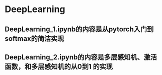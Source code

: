 # DeepLearning
## DeepLearning_1.ipynb的内容是从pytorch入门到softmax的简洁实现
## DeepLearning_2.ipynb的内容是多层感知机、激活函数，和多层感知机的从0到1 的实现
